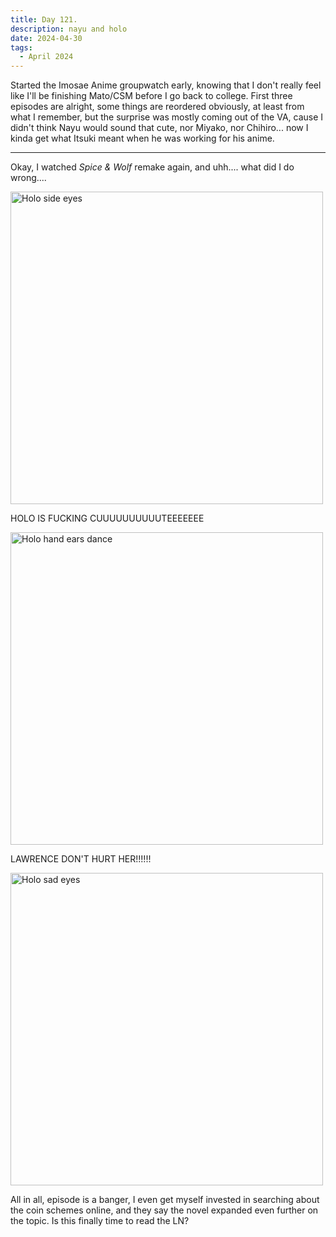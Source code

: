 ```yaml
---
title: Day 121.
description: nayu and holo
date: 2024-04-30
tags: 
  - April 2024
---
```


Started the Imosae Anime groupwatch early, knowing that I don't really feel like I'll be finishing Mato/CSM before I go back to college. First three episodes are alright, some things are reordered obviously, at least from what I remember, but the surprise was mostly coming out of the VA, cause I didn't think Nayu would sound that cute, nor Miyako, nor Chihiro... now I kinda get what Itsuki meant when he was working for his anime.

-----

Okay, I watched *Spice & Wolf* remake again, and uhh.... what did I do wrong....

<img src="https://cdn.discordapp.com/attachments/1005427409027346512/1235940938199859230/mpv-shot0019.png?ex=66363332&is=6634e1b2&hm=603d8c2c52a3f37c43aad590471857e78cc9c9dcdb2f5ac5b3ab4933df3cb25d&" width="500px" alt="Holo side eyes"></img>

HOLO IS FUCKING CUUUUUUUUUUTEEEEEEE

<img src="https://cdn.discordapp.com/attachments/1005427409027346512/1235940938883268658/mpv-shot0026.png?ex=66363332&is=6634e1b2&hm=eaa5b8852ba1b6aa56a7fc8b7362a0787a40b6baccddd7f5209884a648eb3506&" width="500px" alt="Holo hand ears dance"></img>

LAWRENCE DON'T HURT HER!!!!!!

<img src="https://cdn.discordapp.com/attachments/1005427409027346512/1235940939424337970/mpv-shot0024.png?ex=66363332&is=6634e1b2&hm=99f52ef4e06f379404a4f48180ec2aa6939fd9014b869a8e99de880fb518a832&" width="500px" alt="Holo sad eyes"></img>

All in all, episode is a banger, I even get myself invested in searching about the coin schemes online, and they say the novel expanded even further on the topic. Is this finally time to read the LN?